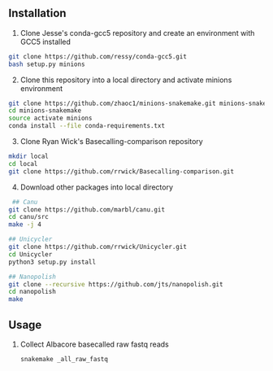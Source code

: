 ## Installation

1. Clone Jesse's conda-gcc5 repository and create an environment with GCC5 installed
  
  ```bash
  git clone https://github.com/ressy/conda-gcc5.git
  bash setup.py minions
  ```
2. Clone this repository into a local directory and activate minions environment
  ```bash
  git clone https://github.com/zhaoc1/minions-snakemake.git minions-snakemake
  cd minions-snakemake
  source activate minions
  conda install --file conda-requirements.txt
  ```
 
3. Clone Ryan Wick's Basecalling-comparison repository
  ```bash
  mkdir local
  cd local
  git clone https://github.com/rrwick/Basecalling-comparison.git
  ```

4. Download other packages into local directory
  ```bash
   ## Canu
  git clone https://github.com/marbl/canu.git
  cd canu/src
  make -j 4
  
  ## Unicycler
  git clone https://github.com/rrwick/Unicycler.git
  cd Unicycler
  python3 setup.py install
  
  ## Nanopolish
  git clone --recursive https://github.com/jts/nanopolish.git
  cd nanopolish
  make
  ```

## Usage

1. Collect Albacore basecalled raw fastq reads

   ```bash
   snakemake _all_raw_fastq
   ```
